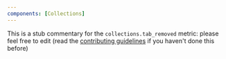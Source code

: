 ```yaml
---
components: [Collections]
---
```


This is a stub commentary for the `collections.tab_removed` metric: please feel free to edit (read the
[contributing guidelines](https://github.com/mozilla/glean-annotations/blob/main/CONTRIBUTING.md)
if you haven't done this before)

